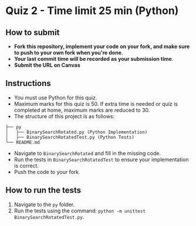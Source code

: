 # Quiz 2 - Time limit 25 min (Python)

## How to submit

- **Fork this repository, implement your code on your fork, and make sure to push to your own fork when you're done**.
- **Your last commit time will be recorded as your submission time**.
- **Submit the URL on Canvas**

## Instructions

- You must use Python for this quiz.
- Maximum marks for this quiz is 50. If extra time is needed or quiz is completed at home, maximum marks are reduced to 30.
- The structure of this project is as follows:

```
├── py
│   ├── BinarySearchRotated.py (Python Implementation)
│   ├── BinarySearchRotatedTest.py (Python Tests)
└── README.md
```

- Navigate to `BinarySearchRotated` and fill in the missing code.
- Run the tests in `BinarySearchRotatedTest` to ensure your implementation is correct.
- Push the code to your fork.

## How to run the tests

1. Navigate to the `py` folder.
2. Run the tests using the command: `python -m unittest BinarySearchRotatedTest.py`.
